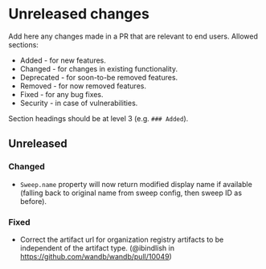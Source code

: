 # Unreleased changes

Add here any changes made in a PR that are relevant to end users. Allowed sections:

- Added - for new features.
- Changed - for changes in existing functionality.
- Deprecated - for soon-to-be removed features.
- Removed - for now removed features.
- Fixed - for any bug fixes.
- Security - in case of vulnerabilities.

Section headings should be at level 3 (e.g. `### Added`).

## Unreleased

### Changed

- `Sweep.name` property will now return modified display name if available (falling back to
  original name from sweep config, then sweep ID as before).

### Fixed

- Correct the artifact url for organization registry artifacts to be independent of the artifact type. (@ibindlish in https://github.com/wandb/wandb/pull/10049)

